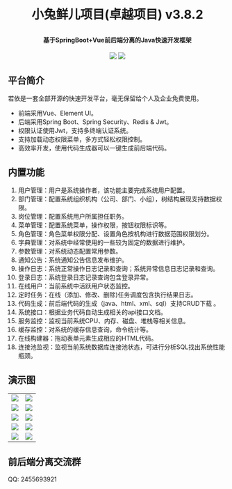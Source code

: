 <p align="center">
	
</p>
<h1 align="center" style="margin: 30px 0 30px; font-weight: bold;">小兔鲜儿项目(卓越项目) v3.8.2</h1>
<h4 align="center">基于SpringBoot+Vue前后端分离的Java快速开发框架</h4>
<p align="center">
	<a href="https://gitee.com/y_project/小兔鲜儿项目(卓越项目)-Vue"><img src="https://img.shields.io/badge/小兔鲜儿项目(卓越项目)-v3.8.2-brightgreen.svg"></a>
	<a href="https://gitee.com/y_project/小兔鲜儿项目(卓越项目)-Vue/blob/master/LICENSE"><img src="https://img.shields.io/github/license/mashape/apistatus.svg"></a>
</p>

## 平台简介

若依是一套全部开源的快速开发平台，毫无保留给个人及企业免费使用。

* 前端采用Vue、Element UI。
* 后端采用Spring Boot、Spring Security、Redis & Jwt。
* 权限认证使用Jwt，支持多终端认证系统。
* 支持加载动态权限菜单，多方式轻松权限控制。
* 高效率开发，使用代码生成器可以一键生成前后端代码。

## 内置功能

1.  用户管理：用户是系统操作者，该功能主要完成系统用户配置。
2.  部门管理：配置系统组织机构（公司、部门、小组），树结构展现支持数据权限。
3.  岗位管理：配置系统用户所属担任职务。
4.  菜单管理：配置系统菜单，操作权限，按钮权限标识等。
5.  角色管理：角色菜单权限分配、设置角色按机构进行数据范围权限划分。
6.  字典管理：对系统中经常使用的一些较为固定的数据进行维护。
7.  参数管理：对系统动态配置常用参数。
8.  通知公告：系统通知公告信息发布维护。
9.  操作日志：系统正常操作日志记录和查询；系统异常信息日志记录和查询。
10. 登录日志：系统登录日志记录查询包含登录异常。
11. 在线用户：当前系统中活跃用户状态监控。
12. 定时任务：在线（添加、修改、删除)任务调度包含执行结果日志。
13. 代码生成：前后端代码的生成（java、html、xml、sql）支持CRUD下载 。
14. 系统接口：根据业务代码自动生成相关的api接口文档。
15. 服务监控：监视当前系统CPU、内存、磁盘、堆栈等相关信息。
16. 缓存监控：对系统的缓存信息查询，命令统计等。
17. 在线构建器：拖动表单元素生成相应的HTML代码。
18. 连接池监视：监视当前系统数据库连接池状态，可进行分析SQL找出系统性能瓶颈。


## 演示图

<table>
    <tr>
        <td><img src="https://luck-pet.oss-cn-guangzhou.aliyuncs.com/show/img/xtxr/QQ%E6%88%AA%E5%9B%BE20220711010826.png"/></td>
        <td><img src="https://luck-pet.oss-cn-guangzhou.aliyuncs.com/show/img/xtxr/QQ%E6%88%AA%E5%9B%BE20220711010904.png"/></td>
    </tr>
    <tr>
        <td><img src="https://luck-pet.oss-cn-guangzhou.aliyuncs.com/show/img/xtxr/QQ20220711011441.png"/></td>
        <td><img src="https://luck-pet.oss-cn-guangzhou.aliyuncs.com/show/img/xtxr/QQ2222220220711011622.png"/></td>
    </tr>
    <tr>
        <td><img src="https://luck-pet.oss-cn-guangzhou.aliyuncs.com/show/img/xtxr/QQ3333333333333333320220711011641.png"/></td>
        <td><img src="https://luck-pet.oss-cn-guangzhou.aliyuncs.com/show/img/xtxr/QQ44444444444444420220711011711.png"/></td>
    </tr>
	<tr>
        <td><img src="https://luck-pet.oss-cn-guangzhou.aliyuncs.com/show/img/xtxr/QQ%E6%88%AA%E5%9B%BE20220711010826.png"/></td>
        <td><img src="https://luck-pet.oss-cn-guangzhou.aliyuncs.com/show/img/xtxr/QQ%E6%88%AA%E5%9B%BE20220711010746.png"/></td>
    </tr>	 
    <tr>
        <td><img src="https://luck-pet.oss-cn-guangzhou.aliyuncs.com/show/img/xtxr/QQ%E6%88%AA%E5%9B%BE20220711010746.png"/></td>
        <td><img src="https://luck-pet.oss-cn-guangzhou.aliyuncs.com/show/img/xtxr/QQ%E6%88%AA%E5%9B%BE20220711010657.png"/></td>
    </tr>

[comment]: <> (	<tr>)

[comment]: <> (        <td><img src="https://oscimg.oschina.net/oscnet/up-8370a0d02977eebf6dbf854c8450293c937.png"/></td>)

[comment]: <> (        <td><img src="https://oscimg.oschina.net/oscnet/up-49003ed83f60f633e7153609a53a2b644f7.png"/></td>)

[comment]: <> (    </tr>)

[comment]: <> (	<tr>)

[comment]: <> (        <td><img src="https://oscimg.oschina.net/oscnet/up-d4fe726319ece268d4746602c39cffc0621.png"/></td>)

[comment]: <> (        <td><img src="https://oscimg.oschina.net/oscnet/up-c195234bbcd30be6927f037a6755e6ab69c.png"/></td>)

[comment]: <> (    </tr>)

[comment]: <> (    <tr>)

[comment]: <> (        <td><img src="https://oscimg.oschina.net/oscnet/b6115bc8c31de52951982e509930b20684a.jpg"/></td>)

[comment]: <> (        <td><img src="https://oscimg.oschina.net/oscnet/up-5e4daac0bb59612c5038448acbcef235e3a.png"/></td>)

[comment]: <> (    </tr>)
</table>


## 前后端分离交流群

QQ: 2455693921
